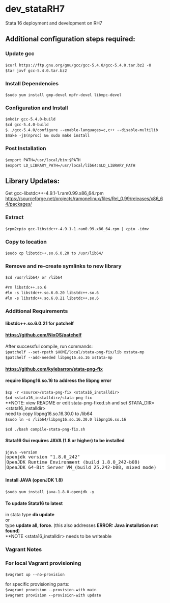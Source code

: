 # dev_stataRH7
Stata 16 deployment and development on RH7

## Additional configuration steps required:
### Update gcc
`$curl https://ftp.gnu.org/gnu/gcc/gcc-5.4.0/gcc-5.4.0.tar.bz2 -O`<br/>
`$tar jxvf gcc-5.4.0.tar.bz2`<br/>

### Install Dependencies
`$sudo yum install gmp-devel mpfr-devel libmpc-devel`<br/>

### Configuration and Install
`$mkdir gcc-5.4.0-build`<br/>
`$cd gcc-5.4.0-build`<br/>
`$../gcc-5.4.0/configure --enable-languages=c,c++ --disable-multilib`<br/>
`$make -j$(nproc) && sudo make install`<br/>

### Post Installation
`$export PATH=/usr/local/bin:$PATH`<br/>
`$export LD_LIBRARY_PATH=/usr/local/lib64:$LD_LIBRARY_PATH`<br/>

## Library Updates:
Get gcc-libstdc++-4.9.1-1.ram0.99.x86_64.rpm
https://sourceforge.net/projects/ramonelinux/files/Rel_0.99/releases/x86_64/packages/

### Extract
`$rpm2cpio gcc-libstdc++-4.9.1-1.ram0.99.x86_64.rpm | cpio -idmv`<br/>

### Copy to location
`$sudo cp libstdc++.so.6.0.20 to /usr/lib64/`<br/>

### Remove and re-create symlinks to new library
`$cd /usr/lib64/ or /lib64`<br/>

`#rm libstdc++.so.6`<br/>
`#ln -s libstdc++.so.6.0.20 libstdc++.so.6`<br/>
`#ln -s libstdc++.so.6.0.21 libstdc++.so.6`<br/>

### Additional Requirements
#### libstdc++.so.6.0.21 for patchelf
####  https://github.com/NixOS/patchelf

After successful compile, run commands:<br/>
`$patchelf --set-rpath $HOME/local/stata-png-fix/lib xstata-mp`<br/>
`$patchelf --add-needed libpng16.so.16 xstata-mp`<br/>


#### https://github.com/kylebarron/stata-png-fix
#### require libpng16.so.16 to address the libpng error
`$cp -r <source>/stata-png-fix <stata16_installdir>`<br/>
`$cd <stata16_installdir>/stata-png-fix`<br/>
**NOTE: view README or edit stata-png-fixed.sh and set STATA_DIR=<stata16_installdir><br/>
  need to copy libpng16.so.16.30.0 to /lib64<br/>
  `$sudo ln -s /lib64/libpng16.so.16.30.0 libpng16.so.16`<br/>

`$cd ./bash compile-stata-png-fix.sh`<br/>

#### Stata16 Gui requires JAVA (1.8 or higher) to be installed
`$java -version`<br/>
![openjdk version 1.8](https://github.com/lel99999/dev_stataRH7/blob/master/java-version-01.PNG)

#### Install JAVA (openJDK 1.8)
`$sudo yum install java-1.8.0-openjdk -y` <br/>

#### To update Stata16 to latest
in stata type **db update**<br/>
or<br/>
type **update all, force**. (this also addresses **ERROR: Java installation not found**)<br/>
**NOTE <stata16_installdir> needs to be writeable<br/>

### Vagrant Notes
### For local Vagrant provisioning
`$vagrant up --no-provision`<br/>

for specific provisioning parts:<br/>
`$vagrant provision --provision-with main`<br/>
`$vagrant provision --provision-with update`<br/>

